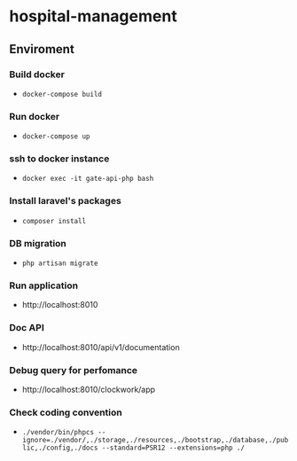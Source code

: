 # hospital-management
## Enviroment
### Build docker
- `docker-compose build`
### Run docker
- `docker-compose up`
### ssh to docker instance
- `docker exec -it gate-api-php bash`
### Install laravel's packages
- `composer install`
### DB migration
- `php artisan migrate`
### Run application
- http://localhost:8010
### Doc API
- http://localhost:8010/api/v1/documentation
### Debug query for perfomance
- http://localhost:8010/clockwork/app
### Check coding convention
- `./vendor/bin/phpcs --ignore=./vendor/,./storage,./resources,./bootstrap,./database,./public,./config,./docs --standard=PSR12 --extensions=php ./`

